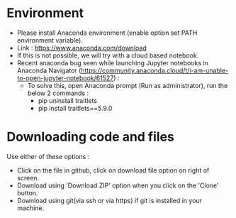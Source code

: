 # Environment
- Please install Anaconda environment (enable option set PATH environment variable).
- Link : https://www.anaconda.com/download
- If this is not possible, we will try with a cloud based notebook.
- Recent anaconda bug seen while launching Jupyter notebooks in Anaconda Navigator (https://community.anaconda.cloud/t/i-am-unable-to-open-jupyter-notebook/61527) :
  - To solve this, open Anaconda prompt (Run as administrator), run the below 2 commands :
    - pip uninstall traitlets
    - pip install traitlets==5.9.0

# Downloading code and files
Use either of these options :
  - Click on the file in github, click on download file option on right of screen.
  - Download using 'Download ZIP' option when you click on the 'Clone' button.
  - Download using git(via ssh or via https) if git is installed in your machine.
